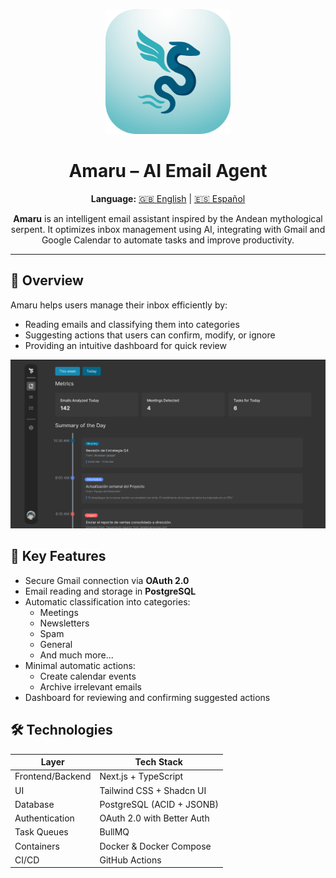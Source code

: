 <p align="center">
  <img src="./assets/amaru-logo.png" alt="Amaru Logo" width="200"/>
</p>

<h1 align="center">Amaru – AI Email Agent</h1>
<p align="center">
  <strong>Language:</strong> 
  <a href="README.md">🇬🇧 English</a> | 
  <a href="./docs/es/README.es.md">🇪🇸 Español</a>
</p>

<p align="center">
  <strong>Amaru</strong> is an intelligent email assistant inspired by the Andean mythological serpent. It optimizes inbox management using AI, integrating with Gmail and Google Calendar to automate tasks and improve productivity.
</p>

---

## 📌 Overview

Amaru helps users manage their inbox efficiently by:

- Reading emails and classifying them into categories
- Suggesting actions that users can confirm, modify, or ignore
- Providing an intuitive dashboard for quick review

<p align="center">
  <img src="./assets/dashboard.png" alt="Dashboard Placeholder" width="600"/>
</p>

## 🔑 Key Features

- Secure Gmail connection via **OAuth 2.0**
- Email reading and storage in **PostgreSQL**
- Automatic classification into categories:
  - Meetings
  - Newsletters
  - Spam
  - General
  - And much more...
- Minimal automatic actions:
  - Create calendar events
  - Archive irrelevant emails
- Dashboard for reviewing and confirming suggested actions

## 🛠 Technologies

| Layer            | Tech Stack                 |
| ---------------- | -------------------------- |
| Frontend/Backend | Next.js + TypeScript       |
| UI               | Tailwind CSS + Shadcn UI   |
| Database         | PostgreSQL (ACID + JSONB)  |
| Authentication   | OAuth 2.0 with Better Auth |
| Task Queues      | BullMQ                     |
| Containers       | Docker & Docker Compose    |
| CI/CD            | GitHub Actions             |
